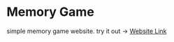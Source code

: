 # Memory Game

simple memory game website. try it out -> [Website Link](https://abdurrafey-amir.github.io/memory-game-web/)
